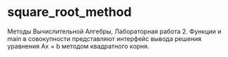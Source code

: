 # square_root_method
Методы Вычислительной Алгебры, Лабораторная работа 2.
Функции и main в совокупности представляют интерфейс вывода решения уравнения Ах = b методом квадратного корня.
